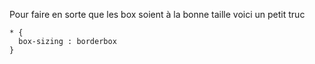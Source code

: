Pour faire en sorte que les box soient à la bonne taille voici un petit truc

```
* {
  box-sizing : borderbox
}
```
